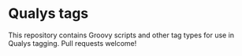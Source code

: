 # Qualys tags
This repository contains Groovy scripts and other tag types for use in Qualys tagging. Pull requests welcome!
